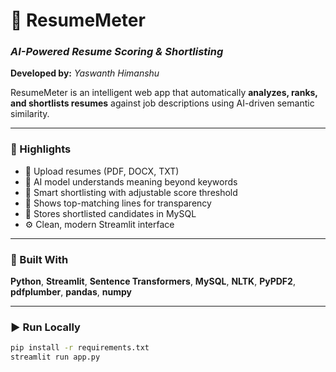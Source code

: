# 💼 ResumeMeter  
### *AI-Powered Resume Scoring & Shortlisting*  

**Developed by:** *Yaswanth Himanshu*  

ResumeMeter is an intelligent web app that automatically **analyzes, ranks, and shortlists resumes** against job descriptions using AI-driven semantic similarity.

---

### 🚀 Highlights  
- 📄 Upload resumes (PDF, DOCX, TXT)  
- 🧠 AI model understands meaning beyond keywords  
- 🎯 Smart shortlisting with adjustable score threshold  
- 💬 Shows top-matching lines for transparency  
- 💾 Stores shortlisted candidates in MySQL  
- ⚙️ Clean, modern Streamlit interface  

---

### 🧠 Built With  
**Python**, **Streamlit**, **Sentence Transformers**, **MySQL**, **NLTK**, **PyPDF2**, **pdfplumber**, **pandas**, **numpy**

---

### ▶️ Run Locally  
```bash
pip install -r requirements.txt
streamlit run app.py
